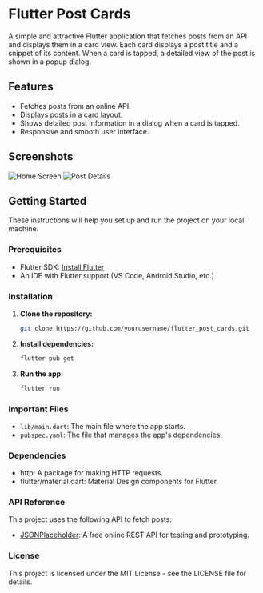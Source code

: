 # Flutter Post Cards

A simple and attractive Flutter application that fetches posts from an API and displays them in a card view. Each card displays a post title and a snippet of its content. When a card is tapped, a detailed view of the post is shown in a popup dialog.

## Features

- Fetches posts from an online API.
- Displays posts in a card layout.
- Shows detailed post information in a dialog when a card is tapped.
- Responsive and smooth user interface.

## Screenshots

![Home Screen](screenshots/home_screen.png)
![Post Details](screenshots/post_details.png)

## Getting Started

These instructions will help you set up and run the project on your local machine.

### Prerequisites

- Flutter SDK: [Install Flutter](https://flutter.dev/docs/get-started/install)
- An IDE with Flutter support (VS Code, Android Studio, etc.)

### Installation

1. **Clone the repository:**

   ```bash
   git clone https://github.com/yourusername/flutter_post_cards.git

2. **Install dependencies:**

   ```bash
   flutter pub get

3. **Run the app:**

   ```bash
   flutter run

### Important Files

- `lib/main.dart`: The main file where the app starts.
- `pubspec.yaml`: The file that manages the app's dependencies.

### Dependencies

- http: A package for making HTTP requests.
- flutter/material.dart: Material Design components for Flutter.

### API Reference

This project uses the following API to fetch posts:
- [JSONPlaceholder](https://jsonplaceholder.typicode.com/posts): A free online REST API for testing and prototyping.

### License
This project is licensed under the MIT License - see the LICENSE file for details.

